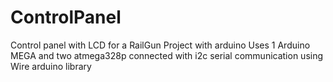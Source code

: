 # ControlPanel
Control panel with LCD for a RailGun Project with arduino
Uses 1 Arduino MEGA and two atmega328p connected with i2c serial communication using Wire arduino library

